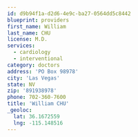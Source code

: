 ```yaml
---
id: d9b94f1a-d2d6-4e9c-ba27-0564dd5c8442
blueprint: providers
first_name: William
last_name: CHU
license: M.D.
services:
  - cardiology
  - interventional
category: doctors
address: 'PO Box 98978'
city: 'Las Vegas'
state: NV
zip: '891938978'
phone: 702-360-7600
title: 'William CHU'
_geoloc:
  lat: 36.1672559
  lng: -115.148516
---
```

